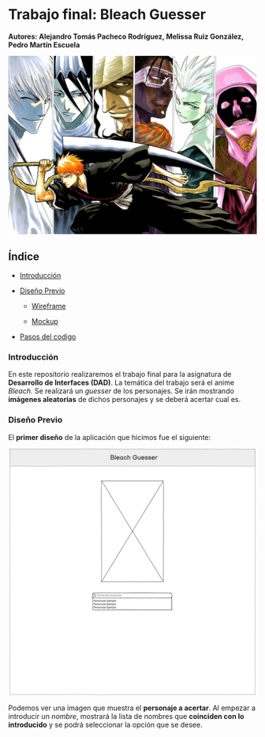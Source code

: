# Trabajo final: Bleach Guesser

__Autores: Alejandro Tomás Pacheco Rodríguez, Melissa Ruiz González, Pedro Martín Escuela__

<div align=center>
    <img src="./resources/portada.jpg">
</div>

## Índice

- [Introducción](#intro)

- [Diseño Previo](#diseño)

    - [Wireframe]()

    - [Mockup]()

- [Pasos del codigo]()

### Introducción <a name="intro"></a>

En este repositorio realizaremos el trabajo final para la asignatura de __Desarrollo de Interfaces (DAD)__. La temática del trabajo será el anime _Bleach_. Se realizará un _guesser_ de los personajes. Se irán mostrando __imágenes aleatorias__ de dichos personajes y se deberá acertar cual es.

### Diseño Previo <a name="diseño"></a>

El __primer diseño__ de la aplicación que hicimos fue el siguiente:

<div align=center>
    <img src="./resources/wireframe-simple.png" width=500>
</div>

Podemos ver una imagen que muestra el __personaje a acertar__. Al empezar a introducir un _nombre_, mostrará la lista de nombres que __coinciden con lo introducido__ y se podrá seleccionar la opción que se desee.